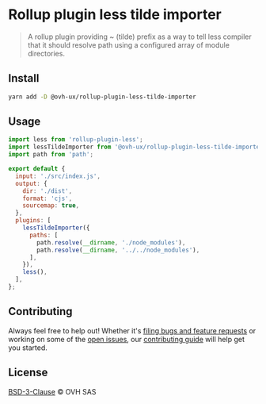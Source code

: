 # Rollup plugin less tilde importer

> A rollup plugin providing ~ (tilde) prefix as a way to tell less compiler that it should resolve path using a configured array of module directories.

## Install

```sh
yarn add -D @ovh-ux/rollup-plugin-less-tilde-importer
```

## Usage

```js
import less from 'rollup-plugin-less';
import lessTildeImporter from '@ovh-ux/rollup-plugin-less-tilde-importer';
import path from 'path';

export default {
  input: './src/index.js',
  output: {
    dir: './dist',
    format: 'cjs',
    sourcemap: true,
  },
  plugins: [
    lessTildeImporter({
      paths: [
        path.resolve(__dirname, './node_modules'),
        path.resolve(__dirname, '../../node_modules'),
      ],
    }),
    less(),
  ],
};
```

## Contributing

Always feel free to help out! Whether it's [filing bugs and feature requests](https://github.com/ovh-ux/rollup-plugin-less-tilde-importer/issues/new) or working on some of the [open issues](https://github.com/ovh-ux/rollup-plugin-less-tilde-importer/issues), our [contributing guide](CONTRIBUTING.md) will help get you started.

## License

[BSD-3-Clause](LICENSE) © OVH SAS
